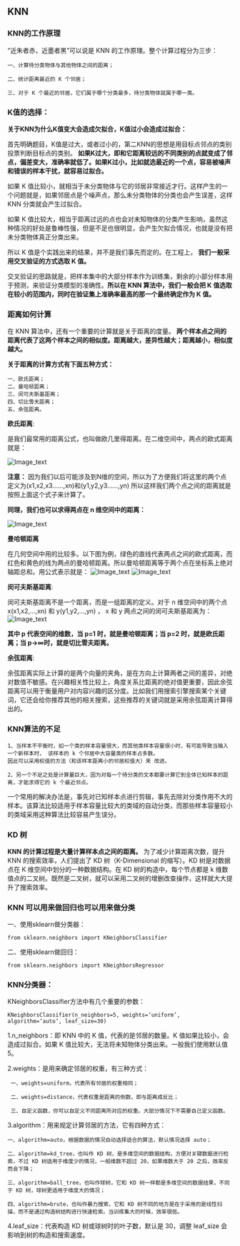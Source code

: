 
## KNN

### KNN的工作原理

“近朱者赤，近墨者黑”可以说是 KNN 的工作原理。整个计算过程分为三步：
  
    一、计算待分类物体与其他物体之间的距离；
    
    二、统计距离最近的 K 个邻居；
    
    三、对于 K 个最近的邻居，它们属于哪个分类最多，待分类物体就属于哪一类。

### K值的选择：

__关于KNN为什么K值变大会造成欠拟合，K值过小会造成过拟合：__

首先明确题目，K值是过大，或者过小的，第二KNN的思想是用目标点邻点的类别投票判断目标点的类别。 __如果K过大，即和它距离较远的不同类别的点就变成了邻点，偏差变大，准确率就低了。如果K过小，比如就选最近的一个点，容易被噪声和错误的样本干扰，就容易过拟合。__

如果 K 值比较小，就相当于未分类物体与它的邻居非常接近才行。这样产生的一个问题就是，如果邻居点是个噪声点，那么未分类物体的分类也会产生误差，这样 KNN 分类就会产生过拟合。
                   
如果 K 值比较大，相当于距离过远的点也会对未知物体的分类产生影响，虽然这种情况的好处是鲁棒性强，但是不足也很明显，会产生欠拟合情况，也就是没有把未分类物体真正分类出来。
                 
所以 K 值是个实践出来的结果，并不是我们事先而定的。在工程上， __我们一般采用交叉验证的方式选取 K 值。__
            
交叉验证的思路就是，把样本集中的大部分样本作为训练集，剩余的小部分样本用于预测，来验证分类模型的准确性。__所以在 KNN 算法中，我们一般会把 K 值选取在较小的范围内，同时在验证集上准确率最高的那一个最终确定作为 K 值。__


### 距离如何计算

在 KNN 算法中，还有一个重要的计算就是关于距离的度量。 __两个样本点之间的距离代表了这两个样本之间的相似度。距离越大，差异性越大；距离越小，相似度越大。__

__关于距离的计算方式有下面五种方式：__
  
    一、欧氏距离；
    二、曼哈顿距离；
    三、闵可夫斯基距离；
    四、切比雪夫距离；
    五、余弦距离。


__欧氏距离__:
            
是我们最常用的距离公式，也叫做欧几里得距离。在二维空间中，两点的欧式距离就是：

![Image_text](https://raw.githubusercontent.com/OneStepAndTwoSteps/data_mining_analysis/master/static/KNN/1.png)


__注意：__ 因为我们以后可能涉及到N维的空间，所以为了方便我们将这里的两个点定义为(x1,x2,x3……,xn)和(y1,y2,y3……,yn) 所以这样我们两个点之间的距离就是按照上面这个式子来计算了。

__同理，我们也可以求得两点在 n 维空间中的距离：__

![Image_text](https://raw.githubusercontent.com/OneStepAndTwoSteps/data_mining_analysis/master/static/KNN/5.png)


__曼哈顿距离__ 
         
在几何空间中用的比较多。以下图为例，绿色的直线代表两点之间的欧式距离，而红色和黄色的线为两点的曼哈顿距离。所以曼哈顿距离等于两个点在坐标系上绝对轴距总和。用公式表示就是：
![Image_text](https://raw.githubusercontent.com/OneStepAndTwoSteps/data_mining_analysis/master/static/KNN/2.png)
![Image_text](https://raw.githubusercontent.com/OneStepAndTwoSteps/data_mining_analysis/master/static/KNN/3.png)

__闵可夫斯基距离__:
          
闵可夫斯基距离不是一个距离，而是一组距离的定义。对于 n 维空间中的两个点 x(x1,x2,…,xn) 和 y(y1,y2,…,yn) ， x 和 y 两点之间的闵可夫斯基距离为：   
![Image_text](https://raw.githubusercontent.com/OneStepAndTwoSteps/data_mining_analysis/master/static/KNN/4.png)

__其中 p 代表空间的维数，当 p=1 时，就是曼哈顿距离；当 p=2 时，就是欧氏距离；当 p→∞时，就是切比雪夫距离。__

__余弦距离__:
     
余弦距离实际上计算的是两个向量的夹角，是在方向上计算两者之间的差异，对绝对数值不敏感。在兴趣相关性比较上，角度关系比距离的绝对值更重要，因此余弦距离可以用于衡量用户对内容兴趣的区分度。比如我们用搜索引擎搜索某个关键词，它还会给你推荐其他的相关搜索，这些推荐的关键词就是采用余弦距离计算得出的。 


### KNN算法的不足

    1、当样本不平衡时，如一个类的样本容量很大，而其他类样本容量很小时，有可能导致当输入一个新样本时， 该样本的 k 个邻居中大容量类的样本占多数。
    因此可以采用权值的方法（和该样本距离小的邻居权值大）来 改进。 

    2、另一个不足之处是计算量巨大，因为对每一个待分类的文本都要计算它到全体已知样本的距离，才能求得它的 k 个最近邻点。


一个常用的解决办法是，事先对已知样本点进行剪辑，事先去除对分类作用不大的样本。该算法比较适用于样本容量比较大的类域的自动分类，而那些样本容量较小的类域采用这种算法比较容易产生误分。 

### KD 树

__KNN 的计算过程是大量计算样本点之间的距离。__ 为了减少计算距离次数，提升 KNN 的搜索效率，人们提出了 KD 树（K-Dimensional 的缩写）。KD 树是对数据点在 K 维空间中划分的一种数据结构。在 KD 树的构造中，每个节点都是 k 维数值点的二叉树。既然是二叉树，就可以采用二叉树的增删改查操作，这样就大大提升了搜索效率。


### KNN 可以用来做回归也可以用来做分类

一、使用sklearn做分类器：

    from sklearn.neighbors import KNeighborsClassifier

二、使用sklearn做回归：

    from sklearn.neighbors import KNeighborsRegressor

### KNN分类器：

KNeighborsClassifier方法中有几个重要的参数：
  
    KNeighborsClassifier(n_neighbors=5, weights=‘uniform’, algorithm=‘auto’, leaf_size=30)

1.n_neighbors：即 KNN 中的 K 值，代表的是邻居的数量。K 值如果比较小，会造成过拟合。如果 K 值比较大，无法将未知物体分类出来。一般我们使用默认值 5。
           
2.weights：是用来确定邻居的权重，有三种方式：
        
     一、weights=uniform，代表所有邻居的权重相同；

     二、weights=distance，代表权重是距离的倒数，即与距离成反比；

     三、自定义函数，你可以自定义不同距离所对应的权重。大部分情况下不需要自己定义函数。

3.algorithm：用来规定计算邻居的方法，它有四种方式：
  
    一、algorithm=auto，根据数据的情况自动选择适合的算法，默认情况选择 auto；
    
    二、algorithm=kd_tree，也叫作 KD 树，是多维空间的数据结构，方便对关键数据进行检索，不过 KD 树适用于维度少的情况，一般维数不超过 20，如果维数大于 20 之后，效率反而会下降；
    
    三、algorithm=ball_tree，也叫作球树，它和 KD 树一样都是多维空间的数据结果，不同于 KD 树，球树更适用于维度大的情况；
    
    四、algorithm=brute，也叫作暴力搜索，它和 KD 树不同的地方是在于采用的是线性扫描，而不是通过构造树结构进行快速检索。当训练集大的时候，效率很低。

4.leaf_size：代表构造 KD 树或球树时的叶子数，默认是 30，调整 leaf_size 会影响到树的构造和搜索速度。








